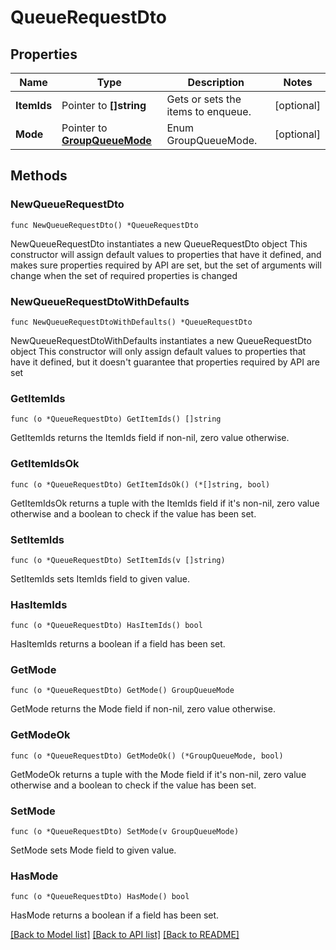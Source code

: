 # QueueRequestDto

## Properties

Name | Type | Description | Notes
------------ | ------------- | ------------- | -------------
**ItemIds** | Pointer to **[]string** | Gets or sets the items to enqueue. | [optional] 
**Mode** | Pointer to [**GroupQueueMode**](GroupQueueMode.md) | Enum GroupQueueMode. | [optional] 

## Methods

### NewQueueRequestDto

`func NewQueueRequestDto() *QueueRequestDto`

NewQueueRequestDto instantiates a new QueueRequestDto object
This constructor will assign default values to properties that have it defined,
and makes sure properties required by API are set, but the set of arguments
will change when the set of required properties is changed

### NewQueueRequestDtoWithDefaults

`func NewQueueRequestDtoWithDefaults() *QueueRequestDto`

NewQueueRequestDtoWithDefaults instantiates a new QueueRequestDto object
This constructor will only assign default values to properties that have it defined,
but it doesn't guarantee that properties required by API are set

### GetItemIds

`func (o *QueueRequestDto) GetItemIds() []string`

GetItemIds returns the ItemIds field if non-nil, zero value otherwise.

### GetItemIdsOk

`func (o *QueueRequestDto) GetItemIdsOk() (*[]string, bool)`

GetItemIdsOk returns a tuple with the ItemIds field if it's non-nil, zero value otherwise
and a boolean to check if the value has been set.

### SetItemIds

`func (o *QueueRequestDto) SetItemIds(v []string)`

SetItemIds sets ItemIds field to given value.

### HasItemIds

`func (o *QueueRequestDto) HasItemIds() bool`

HasItemIds returns a boolean if a field has been set.

### GetMode

`func (o *QueueRequestDto) GetMode() GroupQueueMode`

GetMode returns the Mode field if non-nil, zero value otherwise.

### GetModeOk

`func (o *QueueRequestDto) GetModeOk() (*GroupQueueMode, bool)`

GetModeOk returns a tuple with the Mode field if it's non-nil, zero value otherwise
and a boolean to check if the value has been set.

### SetMode

`func (o *QueueRequestDto) SetMode(v GroupQueueMode)`

SetMode sets Mode field to given value.

### HasMode

`func (o *QueueRequestDto) HasMode() bool`

HasMode returns a boolean if a field has been set.


[[Back to Model list]](../README.md#documentation-for-models) [[Back to API list]](../README.md#documentation-for-api-endpoints) [[Back to README]](../README.md)


